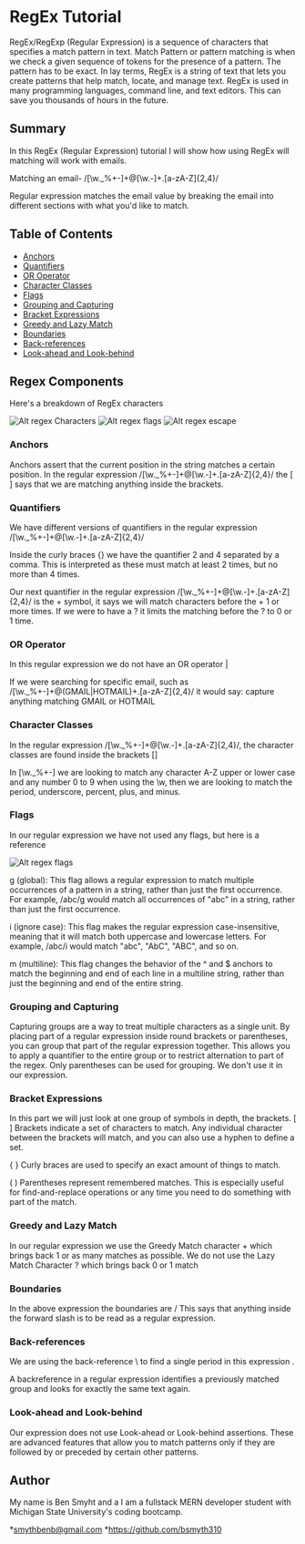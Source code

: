 # RegEx Tutorial

RegEx/RegExp (Regular Expression) is a sequence of characters that specifies a match pattern in text. Match Pattern or pattern matching is when we check a given sequence of tokens for the presence of a pattern. The pattern has to be exact. In lay terms, RegEx is a string of text that lets you create patterns that help match, locate, and manage text. RegEx is used in many programming languages, command line, and text editors. This can save you thousands of hours in the future. 

## Summary

In this RegEx (Regular Expression) tutorial I will show how using RegEx will matching will work with emails.

Matching an email- /[\w._%+-]+@[\w.-]+\.[a-zA-Z]{2,4}/

Regular expression matches the email value by breaking the email into different sections with what you'd like to match.

## Table of Contents

- [Anchors](#anchors)
- [Quantifiers](#quantifiers)
- [OR Operator](#or-operator)
- [Character Classes](#character-classes)
- [Flags](#flags)
- [Grouping and Capturing](#grouping-and-capturing)
- [Bracket Expressions](#bracket-expressions)
- [Greedy and Lazy Match](#greedy-and-lazy-match)
- [Boundaries](#boundaries)
- [Back-references](#back-references)
- [Look-ahead and Look-behind](#look-ahead-and-look-behind)

## Regex Components

Here's a breakdown of RegEx characters

![Alt regex Characters](regex_characters.png "Regex Characters")
![Alt regex flags](regex_flags.png "Regex Flags")
![Alt regex escape](regex_escape.png "Regex Escape")

### Anchors

Anchors assert that the current position in the string matches a certain position. In the regular expression /[\w._%+-]+@[\w.-]+\.[a-zA-Z]{2,4}/
the [ ] says that we are matching anything inside the brackets.


### Quantifiers

We have different versions of quantifiers in the regular expression /[\w._%+-]+@[\w.-]+\.[a-zA-Z]{2,4}/

Inside the curly braces {} we have the quantifier 2 and 4 separated by a comma. This is interpreted as these must match at least 2 times, but no more than 4 times.

Our next quantifier in the regular expression /[\w._%+-]+@[\w.-]+\.[a-zA-Z]{2,4}/ is the + symbol, it says we will match characters before the + 1 or more times. If
we were to have a ? it limits the matching before the ? to 0 or 1 time.

### OR Operator

In this regular expression we do not have an OR operator |

If we were searching for specific email, such as /[\w._%+-]+@(GMAIL|HOTMAIL)+\.[a-zA-Z]{2,4}/ it would say: capture anything matching GMAIL or HOTMAIL

### Character Classes

In the regular expression /[\w._%+-]+@[\w.-]+\.[a-zA-Z]{2,4}/, the character classes are found inside the brackets []

In [\w._%+-] we are looking to match any character A-Z upper or lower case and any number 0 to 9 when using the \w, then we are looking to match the period, underscore,
percent, plus, and minus.

### Flags

In our regular expression we have not used any flags, but here is a reference

![Alt regex flags](regex_flags.png "Regex Flags")

g (global): This flag allows a regular expression to match multiple occurrences of a pattern in a string, rather than just the first occurrence. For example, /abc/g would match all occurrences of "abc" in a string, rather than just the first occurrence.

i (ignore case): This flag makes the regular expression case-insensitive, meaning that it will match both uppercase and lowercase letters. For example, /abc/i would match "abc", "AbC", "ABC", and so on.

m (multiline): This flag changes the behavior of the ^ and $ anchors to match the beginning and end of each line in a multiline string, rather than just the beginning and end of the entire string.

### Grouping and Capturing

Capturing groups are a way to treat multiple characters as a single unit. By placing part of a regular expression inside round brackets or parentheses, you can group that part of the regular expression together. This allows you to apply a quantifier to the entire group or to restrict alternation to part of the regex. Only parentheses can be used for grouping. We don't use it in our expression.

### Bracket Expressions

In this part we will just look at one group of symbols in depth, the brackets. [ ] Brackets indicate a set of characters to match. Any individual character between the brackets will match, and you can also use a hyphen to define a set.

{ } Curly braces are used to specify an exact amount of things to match.

( ) Parentheses represent remembered matches. This is especially useful for find-and-replace operations or any time you need to do something with part of the match.

### Greedy and Lazy Match

In our regular expression we use the Greedy Match character + which brings back 1 or as many matches as possible. We do not use the Lazy Match Character ? which brings back 0 or 1 match

### Boundaries

In the above expression the boundaries are / 
This says that anything inside the forward slash is to be read as a regular expression.

### Back-references

We are using the back-reference \ to find a single period in this expression \.

A backreference in a regular expression identifies a previously matched group and looks for exactly the same text again.

### Look-ahead and Look-behind

Our expression does not use Look-ahead or Look-behind assertions. These are advanced features that allow you to match patterns only if they are followed by or preceded by certain other patterns.

## Author

My name is Ben Smyht and a I am a fullstack MERN developer student with Michigan State University's coding bootcamp. 

*smythbenb@gmail.com
*https://github.com/bsmyth310
